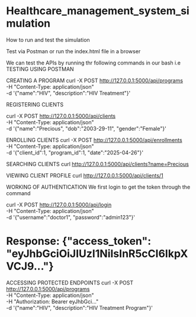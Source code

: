 # Healthcare_management_system_simulation

How to run and test the simulation

Test via Postman or run the index.html file in a browser


We can test the APIs by running thr following commands in our bash i.e TESTING USING POSTMAN

CREATING A PROGRAM
curl -X POST http://127.0.0.1:5000/api/programs \
-H "Content-Type: application/json" \
-d '{"name":"HIV", "description":"HIV Treatment"}'

REGISTERING CLIENTS

curl -X POST http://127.0.0.1:5000/api/clients \
-H "Content-Type: application/json" \
-d '{"name":"Precious", "dob":"2003-29-11", "gender":"Female"}'

ENROLLING CLIENTS
curl -X POST http://127.0.0.1:5000/api/enrollments \
-H "Content-Type: application/json" \
-d '{"client_id":1, "program_id":1, "date":"2025-04-26"}'

SEARCHING CLIENTS
curl http://127.0.0.1:5000/api/clients?name=Precious

VIEWING CLIENT PROFILE
curl http://127.0.0.1:5000/api/clients/1

WORKING OF AUTHENTICATION
We first login to get the token through the command

curl -X POST http://127.0.0.1:5000/api/login \
-H "Content-Type: application/json" \
-d '{"username":"doctor1", "password":"admin123"}'

# Response: {"access_token": "eyJhbGciOiJIUzI1NiIsInR5cCI6IkpXVCJ9..."}

ACCESSING PROTECTED ENDPOINTS
curl -X POST http://127.0.0.1:5000/api/programs \
-H "Content-Type: application/json" \
-H "Authorization: Bearer eyJhbGci..." \
-d '{"name":"HIV", "description":"HIV Treatment Program"}'
